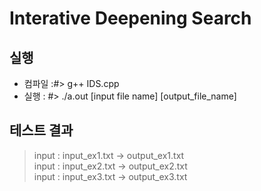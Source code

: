 # Interative Deepening Search
## 실행
* 컴파일 :\#> g++ IDS.cpp
* 실행  : \#> ./a.out \[input file name\] \[output_file_name\]
## 테스트 결과
> input : input_ex1.txt -> output_ex1.txt </br>
> input : input_ex2.txt -> output_ex2.txt </br>
> input : input_ex3.txt -> output_ex3.txt </br>

